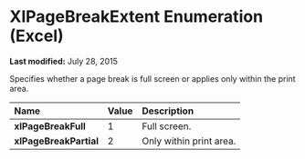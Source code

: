 
# XlPageBreakExtent Enumeration (Excel)

 **Last modified:** July 28, 2015

Specifies whether a page break is full screen or applies only within the print area.


|**Name**|**Value**|**Description**|
|:-----|:-----|:-----|
| **xlPageBreakFull**|1|Full screen.|
| **xlPageBreakPartial**|2|Only within print area.|
